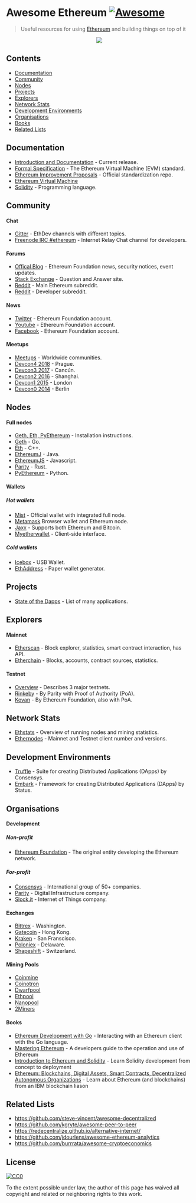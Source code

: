 # Awesome Ethereum [![Awesome](https://cdn.rawgit.com/sindresorhus/awesome/d7305f38d29fed78fa85652e3a63e154dd8e8829/media/badge.svg)](https://github.com/sindresorhus/awesome)

> Useful resources for using [Ethereum](https://www.ethereum.org/) and building things on top of it

<p align="center">
  <img src="eth_logo.png">
</p>

## Contents

* [Documentation](#documentation)
* [Community](#community)
* [Nodes](#nodes)
* [Projects](#projects)
* [Explorers](#explorers)
* [Network Stats](#network-stats)
* [Development Environments](#development-environments)
* [Organisations](#organisations)
* [Books](#books)
* [Related Lists](#related-lists)

## Documentation

* [Introduction and Documentation](http://www.ethdocs.org/en/latest/) - Current release.
* [Formal Specification](https://ethereum.github.io/yellowpaper/paper.pdf) - The Ethereum Virtual Machine (EVM) standard.
* [Ethereum Improvement Proposals](https://github.com/ethereum/EIPs) - Official standardization repo.
* [Ethereum Virtual Machine](https://github.com/pirapira/awesome-ethereum-virtual-machine)
* [Solidity](http://solidity.readthedocs.org/) - Programming language.

## Community

#### Chat

* [Gitter](https://gitter.im/ethereum/) - EthDev channels with different topics.
* [Freenode IRC #ethereum](irc://irc.freenode.net/ethereum) - Internet Relay Chat channel for developers.

#### Forums

* [Offical Blog](https://blog.ethereum.org/) - Ethereum Foundation news, security notices, event updates.
* [Stack Exchange](https://ethereum.stackexchange.com/) - Question and Answer site.
* [Reddit](https://www.reddit.com/r/ethereum) - Main Ethereum subreddit.
* [Reddit](https://www.reddit.com/r/ethdev) - Developer subreddit.

#### News

* [Twitter](https://twitter.com/ethereumproject) - Ethereum Foundation account.
* [Youtube](http://www.youtube.com/ethereumproject) - Ethereum Foundation account.
* [Facebook](https://www.facebook.com/ethereumproject) - Ethereum Foundation account.

#### Meetups

* [Meetups](http://ethereum.meetup.com/) - Worldwide communities.
* [Devcon4 2018](https://devcon4.ethereum.org/) - Prague.
* [Devcon3 2017](https://ethereumfoundation.org/devcon3/) - Cancún.
* [Devcon2 2016](https://www.youtube.com/watch?v=1wayaZ1-iBE&list=PLaM7G4Llrb7xqzgOwbvNv63_KM7VH84Rd) - Shanghai.
* [Devcon1 2015](https://www.youtube.com/playlist?list=PLJqWcTqh_zKHQUFX4IaVjWjfT2tbS4NVk) - London
* [Devcon0 2014](https://www.youtube.com/watch?v=_BvvUlKDqp0&list=PLJqWcTqh_zKEjpSej3ddtDOKPRGl_7MhS) - Berlin

## Nodes

#### Full nodes

* [Geth, Eth, PyEthereum](https://www.ethereum.org/cli) - Installation instructions.
* [Geth](https://github.com/ethereum/go-ethereum/wiki/Building-Ethereum) - Go.
* [Eth](https://github.com/ethereum/webthree-umbrella) - C++.
* [EthereumJ](http://ethereumj.io/) - Java.
* [EthereumJS](https://ethereumjs.github.io/) - Javascript.
* [Parity](https://ethcore.io/parity.html) - Rust.
* [PyEthereum](https://github.com/ethereum/pyethereum) - Python.

#### Wallets

##### Hot wallets
* [Mist](https://github.com/ethereum/mist) - Official wallet with integrated full node.
* [Metamask](https://metamask.io/) Browser wallet and Ethereum node.
* [Jaxx](http://jaxx.io/) - Supports both Ethereum and Bitcoin.
* [Myetherwallet](http://myetherwallet.com/) - Client-side interface.

##### Cold wallets

* [Icebox](https://github.com/consenSys/icebox) - USB Wallet.
* [EthAddress](https://github.com/ryepdx/ethaddress.org) - Paper wallet generator.

## Projects

* [State of the Dapps](http://dapps.ethercasts.com/) - List of many applications.

## Explorers

#### Mainnet

* [Etherscan](https://etherscan.io/) - Block explorer, statistics, smart contract interaction, has API.
* [Etherchain](https://www.etherchain.org/) - Blocks, accounts, contract sources, statistics.

#### Testnet

* [Overview](https://bitfalls.com/2018/05/31/what-is-an-ethereum-testnet-and-how-is-it-used/) - Describes 3 major testnets.
* [Rinkeby](https://www.rinkeby.io/#stats) - By Parity with Proof of Authority (PoA).
* [Kovan](https://kovan.etherscan.io/) - By Ethereum Foundation, also with PoA.

## Network Stats

* [Ethstats](https://ethstats.net/) - Overview of running nodes and mining statistics.
* [Ethernodes](http://ethernodes.org/) - Mainnet and Testnet client number and versions.

## Development Environments

* [Truffle](http://truffleframework.com/) - Suite for creating Distributed Applications (DApps) by Consensys.
* [Embark](https://github.com/iurimatias/embark-framework) - Framework for creating Distributed Applications (DApps) by Status.

## Organisations

#### Development

##### Non-profit

* [Ethereum Foundation](https://www.ethereum.org/foundation) - The original entity developing the Ethereum network.

##### For-profit

* [Consensys](https://consensys.net/) - International group of 50+ companies.
* [Parity](https://www.parity.io/) - Digital Infrastructure company.
* [Slock.it](https://slock.it/) - Internet of Things company.

#### Exchanges

* [Bittrex](https://bittrex.com/) - Washington.
* [Gatecoin](https://gatecoin.com/) - Hong Kong.
* [Kraken](https://kraken.com/) - San Franscisco.
* [Poloniex](https://poloniex.com/) - Delaware.
* [Shapeshift](https://shapeshift.io/) - Switzerland.

#### Mining Pools

* [Coinmine](https://www2.coinmine.pl/)
* [Coinotron](https://www.coinotron.com/app?action=home)
* [Dwarfpool](http://dwarfpool.com/)
* [Ethpool](http://ethpool.org/)
* [Nanopool](http://nanopool.org/)
* [2Miners](https://2miners.com)

#### Books

* [Ethereum Development with Go](https://goethereumbook.org/) - Interacting with an Ethereum client with the Go language.
* [Mastering Ethereum](https://github.com/ethereumbook/ethereumbook) - A developers guide to the operation and use of Ethereum
* [Introduction to Ethereum and Solidity](https://the-eye.eu/public/Books/qt.vidyagam.es/library/humble-bitcoin-bundle/Introducing%20Ethereum%20and%20Solidity_%20Foud%20Blockchain%20Programming%20for%20Beginners/Introducing%20Ethereum%20and%20Solidity_%20Foundatiin%20Programming%20for%20Beginners%20-%20Chris%20Dannen.pdf) - Learn Solidity development from concept to deployment
* [Ethereum: Blockchains, Digital Assets, Smart Contracts, Decentralized Autonomous Organizations](https://www.goodreads.com/book/show/32762240-ethereum) - Learn about Ethereum (and blockchains) from an IBM blockchain liason

## Related Lists

* https://github.com/steve-vincent/awesome-decentralized
* https://github.com/kgryte/awesome-peer-to-peer
* https://redecentralize.github.io/alternative-internet/
* https://github.com/jdourlens/awesome-ethereum-analytics
* https://github.com/burrrata/awesome-cryptoeconomics

## License

[![CC0](https://i.creativecommons.org/p/zero/1.0/88x31.png)](https://creativecommons.org/publicdomain/zero/1.0/)

To the extent possible under law, the author of this page has waived all copyright and related or neighboring rights to this work.
